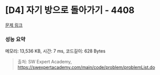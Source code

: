 # [D4] 자기 방으로 돌아가기 - 4408 

[문제 링크](https://swexpertacademy.com/main/code/problem/problemDetail.do?contestProbId=AWNcJ2sapZMDFAV8) 

### 성능 요약

메모리: 13,536 KB, 시간: 7 ms, 코드길이: 628 Bytes



> 출처: SW Expert Academy, https://swexpertacademy.com/main/code/problem/problemList.do